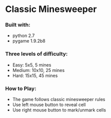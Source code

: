 # Classic Minesweeper

### Built with:
* python 2.7
* pygame 1.9.2b8

### Three levels of difficulty:
* Easy: 5x5, 5 mines
* Medium: 10x10, 25 mines
* Hard: 15x15, 45 mines

### How to Play:
* The game follows classic minesweeper rules
* Use left mouse button to reveal cell
* Use right mouse button to mark/unmark cells